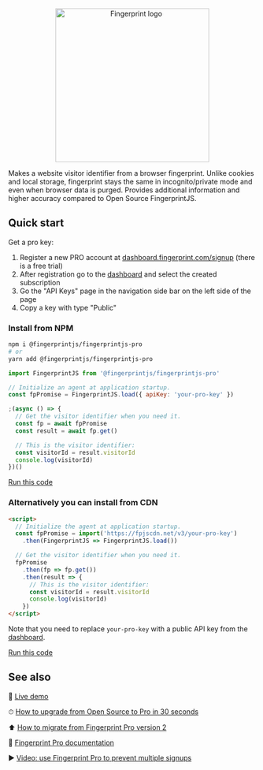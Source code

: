 <p align="center">
  <br>
  <a href="https://fingerprint.com">
    <picture>
      <source media="(prefers-color-scheme: dark)" srcset="https://fingerprintjs.github.io/home/resources/logo_light.svg" />
      <source media="(prefers-color-scheme: light)" srcset="https://fingerprintjs.github.io/home/resources/logo_dark.svg" />
      <img src="https://fingerprintjs.github.io/home/resources/logo_dark.svg" alt="Fingerprint logo" width="312px" />
    </picture>
  </a>
</p>

Makes a website visitor identifier from a browser fingerprint.
Unlike cookies and local storage, fingerprint stays the same in incognito/private mode and even when browser data is purged.
Provides additional information and higher accuracy compared to Open Source FingerprintJS.

## Quick start

Get a pro key:

1. Register a new PRO account at [dashboard.fingerprint.com/signup](https://dashboard.fingerprint.com/signup) (there is a free trial)
2. After registration go to the [dashboard](https://dashboard.fingerprint.com) and select the created subscription
3. Go the "API Keys" page in the navigation side bar on the left side of the page
4. Copy a key with type "Public"

### Install from NPM

```bash
npm i @fingerprintjs/fingerprintjs-pro
# or
yarn add @fingerprintjs/fingerprintjs-pro
```

```js
import FingerprintJS from '@fingerprintjs/fingerprintjs-pro'

// Initialize an agent at application startup.
const fpPromise = FingerprintJS.load({ apiKey: 'your-pro-key' })

;(async () => {
  // Get the visitor identifier when you need it.
  const fp = await fpPromise
  const result = await fp.get()

  // This is the visitor identifier:
  const visitorId = result.visitorId
  console.log(visitorId)
})()
```

[Run this code](https://stackblitz.com/edit/fpjs-pro-3-npm?file=index.js&devtoolsheight=100)

### Alternatively you can install from CDN

```html
<script>
  // Initialize the agent at application startup.
  const fpPromise = import('https://fpjscdn.net/v3/your-pro-key')
    .then(FingerprintJS => FingerprintJS.load())

  // Get the visitor identifier when you need it.
  fpPromise
    .then(fp => fp.get())
    .then(result => {
      // This is the visitor identifier:
      const visitorId = result.visitorId
      console.log(visitorId)
    })
</script>
```

Note that you need to replace `your-pro-key` with a public API key from the [dashboard](https://dashboard.fingerprint.com).

[Run this code](https://stackblitz.com/edit/fpjs-pro-3-cdn?file=index.html&devtoolsheight=100)

## See also

🍿 [Live demo](https://fingerprint.com/demo)

⏱ [How to upgrade from Open Source to Pro in 30 seconds](https://dev.fingerprint.com/v3/docs/migrating-from-fingerprintjs-to-fingerprint-pro#migrating-from-fingerprintjs-v3-open-source-to-pro)

⬆️ [How to migrate from Fingerprint Pro version 2](https://dev.fingerprint.com/v3/docs/migrating-from-pro-v2)

📕 [Fingerprint Pro documentation](https://dev.fingerprint.com)

▶️ [Video: use Fingerprint Pro to prevent multiple signups](https://www.youtube.com/watch?v=jWX9P5_jZn8)
